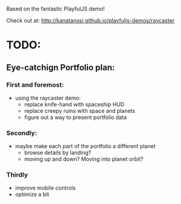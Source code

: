 Based on the fantastic PlayfulJS demo!

Check out at:
http://kanatanssi.github.io/playfuljs-demos/raycaster

# TODO:
## Eye-catchign Portfolio plan:
### First and foremost:
- using the raycaster demo:
    - replace knife-hand with spaceship HUD
    - replace creepy ruins with space and planets
    - figure out a way to present portfolio data

### Secondly:
- maybe make each part of the portfolio a different planet
    - browse details by landing?
    - moving up and down? Moving into planet orbit?

### Thirdly
- improve mobile controls
- optimize a bit


